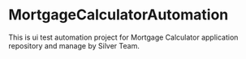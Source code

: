 # MortgageCalculatorAutomation
This is ui test automation project for Mortgage Calculator application repository and manage by Silver Team.
